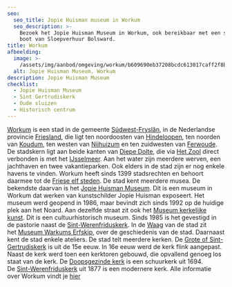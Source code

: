 ```yaml
---
seo:
  seo_title: Jopie Huisman museum in Workum
  seo_description: >-
    Bezoek het Jopie Huisman Museum in Workum, ook bereikbaar met een sloep -
    boot van Sloepverhuur Bolsward.
title: Workum
afbeelding:
  image: >-
    /assets/img/aanbod/omgeving/workum/b609690eb37208bcdc613017caff2f8bddfa8ec4.jpg
  alt: Jopie Huisman Museum, Workum
description: Jopie Huisman Museum
checklist:
  - Jopie Huisman Museum
  - Sint Gertrudiskerk
  - Oude sluizen
  - Historisch centrum
---
```


<a target="_blank" rel="noopener" href="https://nl.wikipedia.org/wiki/Workum">Workum</a> is een stad in de gemeente&nbsp;<a target="_blank" rel="noopener" href="https://nl.wikipedia.org/wiki/S%C3%BAdwest-Frysl%C3%A2n">S&uacute;dwest-Frysl&acirc;n</a>, in de Nederlandse provincie&nbsp;<a target="_blank" rel="noopener" href="https://nl.wikipedia.org/wiki/Friesland">Friesland</a>, die ligt ten noordoosten van&nbsp;<a target="_blank" rel="noopener" href="https://nl.wikipedia.org/wiki/Hindeloopen">Hindeloopen</a>, ten noorden van&nbsp;<a target="_blank" rel="noopener" href="https://nl.wikipedia.org/wiki/Koudum">Koudum</a>, ten westen van&nbsp;<a target="_blank" rel="noopener" href="https://nl.wikipedia.org/wiki/Nijhuizum">Nijhuizum</a>&nbsp;en ten zuidwesten van&nbsp;<a target="_blank" rel="noopener" href="https://nl.wikipedia.org/wiki/Ferwoude">Ferwoude</a>. De stadskern ligt aan beide kanten van&nbsp;<a target="_blank" rel="noopener" href="https://nl.wikipedia.org/w/index.php?title=Diepe_Dolte&amp;action=edit&amp;redlink=1">Diepe Dolte</a>, die via&nbsp;<a target="_blank" rel="noopener" href="https://nl.wikipedia.org/w/index.php?title=Het_Zool&amp;action=edit&amp;redlink=1">Het Zool</a>&nbsp;direct verbonden is met het&nbsp;<a target="_blank" rel="noopener" href="https://nl.wikipedia.org/wiki/IJsselmeer">IJsselmeer</a>. Aan het water zijn meerdere werven, een jachthaven en twee vakantieparken. Ook elders in de stad zijn er nog enkele havens te vinden. Workum heeft sinds 1399 stadsrechten en behoort daarmee tot de&nbsp;<a target="_blank" rel="noopener" href="https://nl.wikipedia.org/wiki/Friese_elf_steden">Friese elf steden</a>. De stad kent meerdere musea. De bekendste daarvan is het&nbsp;<a target="_blank" rel="noopener" href="https://nl.wikipedia.org/wiki/Jopie_Huisman_Museum">Jopie Huisman Museum</a>. Dit is een museum in Workum dat werken van kunstschilder Jopie Huisman exposeert. Het museum werd geopend in 1986, maar bevindt zich sinds 1992 op de huidige plek aan het Noard. Aan dezelfde straat zit ook het&nbsp;<a target="_blank" rel="noopener" href="https://nl.wikipedia.org/wiki/Museum_kerkelijke_kunst">Museum kerkelijke kunst</a>. Dit is een cultuurhistorisch museum. Sinds 1985 is het gevestigd in de pastorie naast de&nbsp;<a target="_blank" rel="noopener" href="https://nl.wikipedia.org/wiki/Sint-Werenfriduskerk_(Workum)">Sint-Werenfriduskerk</a>. In de&nbsp;<a target="_blank" rel="noopener" href="https://nl.wikipedia.org/wiki/Waag_(Workum)">Waag</a>&nbsp;van de stad zit het&nbsp;<a target="_blank" rel="noopener" href="https://nl.wikipedia.org/wiki/Museum_Warkums_Erfskip">Museum Warkums Erfskip</a>, over de geschiedenis van de stad. Daarnaast kent de stad enkele ateliers. De stad telt meerdere kerken. De&nbsp;<a target="_blank" rel="noopener" href="https://nl.wikipedia.org/wiki/Grote_of_Sint-Gertrudiskerk_(Workum)">Grote of Sint-Gertrudiskerk</a>&nbsp;is uit de 15e eeuw. In 16e eeuw werd de kerk flink aangepast. Naast de kerk werd toen een kerktoren gebouwd, die opvallend genoeg los staat van de kerk. De&nbsp;<a target="_blank" rel="noopener" href="https://nl.wikipedia.org/wiki/Doopsgezinde_kerk_(Workum)">Doopsgezinde kerk</a>&nbsp;is een schuurkerk uit 1694. De&nbsp;<a target="_blank" rel="noopener" href="https://nl.wikipedia.org/wiki/Sint-Werenfriduskerk_(Workum)">Sint-Werenfriduskerk</a>&nbsp;uit 1877 is een modernere kerk. Alle informatie over Workum vindt je <a target="_blank" rel="noopener" href="https://www.workum.nl/nl/home/home">hier</a>
